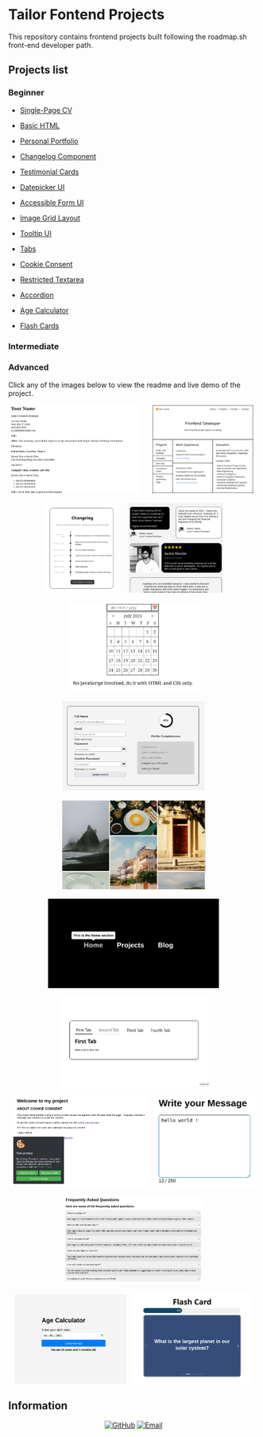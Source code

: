 # Tailor Fontend Projects

This repository contains frontend projects built following the roadmap.sh front-end developer path.

## Projects list

### Beginner

- <a href='https://github.com/loihnt05/tailor/tree/main/single-page-cv'> Single-Page CV </a>

- <a href='https://github.com/loihnt05/tailor/tree/main/multiple-pages'> Basic HTML </a>

- <a href='https://github.com/loihnt05/tailor/tree/main/multiple-pages'> Personal Portfolio </a>

- <a href='https://github.com/loihnt05/tailor/tree/main/changelog'> Changelog Component </a>

- <a href='https://github.com/loihnt05/tailor/tree/main/testimonial-cards'> Testimonial Cards </a>

- <a href='https://github.com/loihnt05/tailor/tree/main/datepicker'> Datepicker UI </a>

- <a href='https://github.com/loihnt05/tailor/tree/main/accessible-form'> Accessible Form UI </a>
- <a href='https://github.com/loihnt05/tailor/tree/main/image-grid'> Image Grid Layout </a>

- <a href='https://github.com/loihnt05/tailor/tree/main/tool-tip'> Tooltip UI </a>

- <a href='https://github.com/loihnt05/tailor/tree/main/tabs'> Tabs </a>

- <a href='https://github.com/loihnt05/tailor/tree/main/cookie'> Cookie Consent </a>

- <a href='https://github.com/loihnt05/tailor/tree/main/restricted-textarea'> Restricted Textarea </a>

- <a href='https://github.com/loihnt05/tailor/tree/main/accordion'> Accordion </a>

- <a href='https://github.com/loihnt05/tailor/tree/main/age-calculator'> Age Calculator </a>

- <a href='https://github.com/loihnt05/tailor/tree/main/flash-card'> Flash Cards </a>

### Intermediate

### Advanced

Click any of the images below to view the readme and live demo of the project.

<div align="center" style="display: flex; flex-wrap: wrap; justify-content: center; gap: 16px;">

  <a href="https://github.com/loihnt05/tailor/tree/main/single-page-cv">
    <img src="./assets/single-page.png" alt="Single Page" style="height: 180px;" />
  </a>
  <a href="https://github.com/loihnt05/tailor/tree/main/multiple-pages">
    <img src="./assets/multiple-page.png" alt="Multiple Page" style="height: 180px;" />
  </a>
  <a href="https://github.com/loihnt05/tailor/tree/main/changelog">
    <img src="./assets/changelog.png" alt="Changelog" style="height: 180px;" />
  </a>
  <a href="https://github.com/loihnt05/tailor/tree/main/testimonial-cards">
    <img src="./assets/testimonial-cards.png" alt="Testimonial Cards" style="height: 180px;" />
  </a>
  <a href="https://github.com/loihnt05/tailor/tree/main/datepicker">
    <img src="./assets/datepicker.png" alt="Datepicker" style="height: 180px;" />
  </a>
  <a href="https://github.com/loihnt05/tailor/tree/main/accessible-form">
    <img src="./assets/acessible-form.png" alt="Accessible Form" style="height: 180px;" />
  </a>
  <a href="https://github.com/loihnt05/tailor/tree/main/image-grid">
    <img src="./assets/grid-img.png" alt="Image Grid" style="height: 180px;" />
  </a>
  <a href="https://github.com/loihnt05/tailor/tree/main/tool-tip">
    <img src="./assets/tooltip.png" alt="Tooltip" style="height: 180px;" />
  </a>
  <a href="https://github.com/loihnt05/tailor/tree/main/tabs">
    <img src="./assets/tabs.png" alt="Tabs" style="height: 180px;" />
  </a>
  <a href="https://github.com/loihnt05/tailor/tree/main/cookie">
    <img src="./assets/cookie.png" alt="Cookie" style="height: 180px;" />
  </a>
  <a href="https://github.com/loihnt05/tailor/tree/main/restricted-textarea">
    <img src="./assets/textarea.png" alt="Textarea" style="height: 180px;" />
  </a>
  <a href="https://github.com/loihnt05/tailor/tree/main/accordion">
    <img src="./assets/accordion.png" alt="Accordion" style="height: 180px;" />
  </a>
  <a href="https://github.com/loihnt05/tailor/tree/main/age-calculator">
    <img src="./assets/age-calculator.png" alt="Age Calculator" style="height: 180px;" />
  </a>
  <a href="https://github.com/loihnt05/tailor/tree/main/flash-card">
    <img src="./assets/flash-cards.png" alt="Flash Cards" style="height: 180px;" />
  </a>
</div>


## Information
<p align="center">
  <a href="https://github.com/loihnt05/"
    ><img
      src="https://img.shields.io/badge/loihnt05-github?style=flat&label=github"
      alt="GitHub"
  /></a>
    <a href="https://mail.google.com/mail"
    ><img
      src="https://img.shields.io/badge/honguyentailoi05%40gmail.com-email?style=flat&label=Contact&color=blue"
      alt="Email"
  /></a>
</p>

